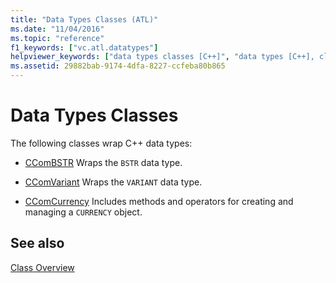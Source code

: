 ```yaml
---
title: "Data Types Classes (ATL)"
ms.date: "11/04/2016"
ms.topic: "reference"
f1_keywords: ["vc.atl.datatypes"]
helpviewer_keywords: ["data types classes [C++]", "data types [C++], classes"]
ms.assetid: 29882bab-9174-4dfa-8227-ccfeba80b865
---
```

# Data Types Classes

The following classes wrap C++ data types:

- [CComBSTR](../atl/reference/ccombstr-class.md) Wraps the `BSTR` data type.

- [CComVariant](../atl/reference/ccomvariant-class.md) Wraps the `VARIANT` data type.

- [CComCurrency](../atl/reference/ccomcurrency-class.md) Includes methods and operators for creating and managing a `CURRENCY` object.

## See also

[Class Overview](../atl/atl-class-overview.md)
